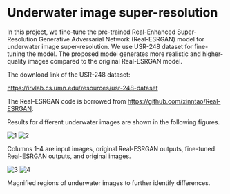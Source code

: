 # Underwater image super-resolution

In this project, we fine-tune the pre-trained Real-Enhanced Super-Resolution Generative Adversarial Network (Real-ESRGAN) model for underwater image super-resolution. We use USR-248 dataset for fine-tuning the model. The proposed model generates more realistic and higher-quality images compared to the original Real-ESRGAN model.

The download link of the USR-248 dataset:

https://irvlab.cs.umn.edu/resources/usr-248-dataset

The Real-ESRGAN code is borrowed from https://github.com/xinntao/Real-ESRGAN.

Results for different underwater images are shown in the following figures.

![1](https://github.com/alireza-aghelan/underwater-image-super-resolution/assets/47056654/deeb8988-f779-4aec-8aca-7ba277ddc54b)
![2](https://github.com/alireza-aghelan/underwater-image-super-resolution/assets/47056654/87d9c093-3e69-49d8-b775-2cd82a56afa4)

Columns 1–4 are input images, original Real-ESRGAN outputs, fine-tuned Real-ESRGAN outputs, and original images.

![3](https://github.com/alireza-aghelan/underwater-image-super-resolution/assets/47056654/e0064783-b33e-4d86-ae1e-9e95025bf4ba)
![4](https://github.com/alireza-aghelan/underwater-image-super-resolution/assets/47056654/d575c70c-a203-464b-ae6e-144110267bcc)

Magnified regions of underwater images to further identify differences.
